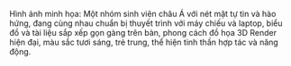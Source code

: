 Hình ảnh minh họa: Một nhóm sinh viên châu Á với nét mặt tự tin và hào hứng, đang cùng nhau chuẩn bị thuyết trình với máy chiếu và laptop, biểu đồ và tài liệu sắp xếp gọn gàng trên bàn, phong cách đồ họa 3D Render hiện đại, màu sắc tươi sáng, trẻ trung, thể hiện tinh thần hợp tác và năng động.